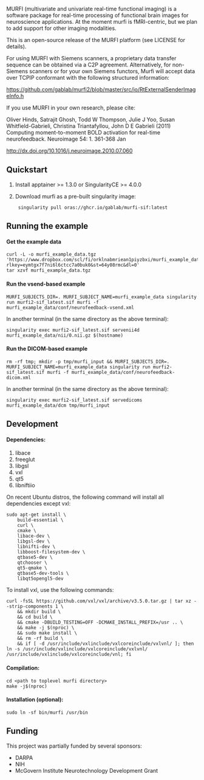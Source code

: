 MURFI (multivariate and univariate real-time functional imaging) is a software package for real-time processing of functional brain images for neuroscience applications. At the moment murfi is fMRI-centric, but we plan to add support for other imaging modalities.

This is an open-source release of the MURFI platform (see LICENSE for details).

For using MURFI with Siemens scanners, a proprietary data transfer sequence can be obtained via a C2P agreement. Alternatively, for non-Siemens scanners or for your own Siemens functors, Murfi will accept data over TCPIP conformant with the following structured information:

https://github.com/gablab/murfi2/blob/master/src/io/RtExternalSenderImageInfo.h

If you use MURFI in your own research, please cite:

Oliver Hinds, Satrajit Ghosh, Todd W Thompson, Julie J Yoo, Susan Whitfield-Gabrieli, Christina Triantafyllou, John D E Gabrieli (2011)  Computing moment-to-moment BOLD activation for real-time neurofeedback.   Neuroimage 54: 1. 361-368 Jan

http://dx.doi.org/10.1016/j.neuroimage.2010.07.060

Quickstart
----------

1. Install apptainer >= 1.3.0 or SingularityCE >= 4.0.0

1. Download murfi as a pre-built singularity image:

        singularity pull oras://ghcr.io/gablab/murfi-sif:latest

Running the example
-------------------

#### Get the example data
    curl -L -o murfi_example_data.tgz 'https://www.dropbox.com/scl/fi/orklnabmriean1piyzbxi/murfi_example_data_v2.tgz?rlkey=eymtgx7f7ni6l6ctcc7a0buk0&st=64y08rmc&dl=0'
    tar xzvf murfi_example_data.tgz

#### Run the vsend-based example
    MURFI_SUBJECTS_DIR=. MURFI_SUBJECT_NAME=murfi_example_data singularity run murfi2-sif_latest.sif murfi -f murfi_example_data/conf/neurofeedback-vsend.xml

In another terminal (in the same directory as the above terminal):

    singularity exec murfi2-sif_latest.sif servenii4d murfi_example_data/nii/0.nii.gz $(hostname)

#### Run the DICOM-based example
    rm -rf tmp; mkdir -p tmp/murfi_input && MURFI_SUBJECTS_DIR=. MURFI_SUBJECT_NAME=murfi_example_data singularity run murfi2-sif_latest.sif murfi -f murfi_example_data/conf/neurofeedback-dicom.xml

In another terminal (in the same directory as the above terminal):

    singularity exec murfi2-sif_latest.sif servedicoms murfi_example_data/dcm tmp/murfi_input

Development
-----------

#### Dependencies:

1. libace
1. freeglut
1. libgsl
1. vxl
1. qt5
1. libniftiio

On recent Ubuntu distros, the following command will install all dependencies except vxl:

    sudo apt-get install \
        build-essential \
        curl \
        cmake \
        libace-dev \
        libgsl-dev \
        libnifti-dev \
        libboost-filesystem-dev \
        qtbase5-dev \
        qtchooser \
        qt5-qmake \
        qtbase5-dev-tools \
        libqt5opengl5-dev

To install vxl, use the following commands:

    curl -fsSL https://github.com/vxl/vxl/archive/v3.5.0.tar.gz | tar xz --strip-components 1 \
        && mkdir build \
        && cd build \
        && cmake -DBUILD_TESTING=OFF -DCMAKE_INSTALL_PREFIX=/usr .. \
        && make -j $(nproc) \
        && sudo make install \
        && rm -rf build \
        && if [ -d /usr/include/vxlinclude/vxlcoreinclude/vxlvnl/ ]; then ln -s /usr/include/vxlinclude/vxlcoreinclude/vxlvnl/ /usr/include/vxlinclude/vxlcoreinclude/vnl; fi


#### Compilation:

    cd <path to toplevel murfi directory>
    make -j$(nproc)

#### Installation (optional):

    sudo ln -sf bin/murfi /usr/bin

Funding
-------

This project was partially funded by several sponsors:

- DARPA
- NIH
- McGovern Institute Neurotechnology Development Grant
